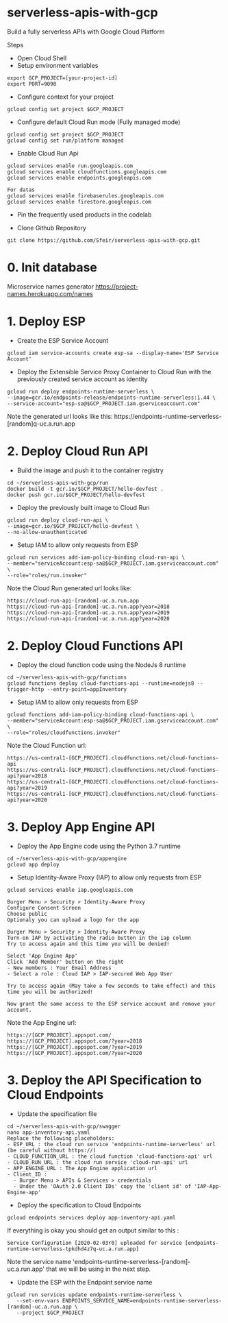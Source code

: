 # serverless-apis-with-gcp
Build a fully serverless APIs with Google Cloud Platform

Steps
* Open Cloud Shell
* Setup environment variables
```
export GCP_PROJECT=[your-project-id]
export PORT=9090
```
* Configure context for your project
```
gcloud config set project $GCP_PROJECT
```
* Configure default Cloud Run mode (Fully managed mode)
```
gcloud config set project $GCP_PROJECT
gcloud config set run/platform managed
```
* Enable Cloud Run Api
```
gcloud services enable run.googleapis.com
gcloud services enable cloudfunctions.googleapis.com
gcloud services enable endpoints.googleapis.com

For datas
gcloud services enable firebaserules.googleapis.com
gcloud services enable firestore.googleapis.com
```
* Pin the frequently used products in the codelab

* Clone Github Repository
```
git clone https://github.com/Sfeir/serverless-apis-with-gcp.git
```
# 0. Init database
Microservice names generator
https://project-names.herokuapp.com/names

# 1. Deploy ESP
* Create the ESP Service Account
```
gcloud iam service-accounts create esp-sa --display-name='ESP Service Account'
```
* Deploy the Extensible Service Proxy Container to Cloud Run with the previously created service account as identity
```
gcloud run deploy endpoints-runtime-serverless \
--image=gcr.io/endpoints-release/endpoints-runtime-serverless:1.44 \
--service-account="esp-sa@$GCP_PROJECT.iam.gserviceaccount.com"
```
Note the generated url looks like this:
https://endpoints-runtime-serverless-[random]q-uc.a.run.app

# 2. Deploy Cloud Run API
* Build the image and push it to the container registry
```
cd ~/serverless-apis-with-gcp/run
docker build -t gcr.io/$GCP_PROJECT/hello-devfest .
docker push gcr.io/$GCP_PROJECT/hello-devfest
```
* Deploy the previously built image to Cloud Run 
```
gcloud run deploy cloud-run-api \
--image=gcr.io/$GCP_PROJECT/hello-devfest \
--no-allow-unauthenticated
```
* Setup IAM to allow only requests from ESP
```
gcloud run services add-iam-policy-binding cloud-run-api \
--member="serviceAccount:esp-sa@$GCP_PROJECT.iam.gserviceaccount.com" \
--role="roles/run.invoker"
```

Note the Cloud Run generated url looks like:
```
https://cloud-run-api-[random]-uc.a.run.app
https://cloud-run-api-[random]-uc.a.run.app?year=2018
https://cloud-run-api-[random]-uc.a.run.app?year=2019
https://cloud-run-api-[random]-uc.a.run.app?year=2020
```


# 2. Deploy Cloud Functions API
* Deploy the cloud function code using the NodeJs 8 runtime 
```
cd ~/serverless-apis-with-gcp/functions
gcloud functions deploy cloud-functions-api --runtime=nodejs8 --trigger-http --entry-point=appInventory
```
* Setup IAM to allow only requests from ESP
```
gcloud functions add-iam-policy-binding cloud-functions-api \
--member="serviceAccount:esp-sa@$GCP_PROJECT.iam.gserviceaccount.com" \
--role="roles/cloudfunctions.invoker"
```

Note the Cloud Function url:
```
https://us-central1-[GCP_PROJECT].cloudfunctions.net/cloud-functions-api
https://us-central1-[GCP_PROJECT].cloudfunctions.net/cloud-functions-api?year=2018
https://us-central1-[GCP_PROJECT].cloudfunctions.net/cloud-functions-api?year=2019
https://us-central1-[GCP_PROJECT].cloudfunctions.net/cloud-functions-api?year=2020
```

# 3. Deploy App Engine API
* Deploy the App Engine code using the Python 3.7 runtime 
```
cd ~/serverless-apis-with-gcp/appengine
gcloud app deploy
```

* Setup Identity-Aware Proxy (IAP) to allow only requests from ESP
```
gcloud services enable iap.googleapis.com

Burger Menu > Security > Identity-Aware Proxy
Configure Consent Screen
Choose public
Optionaly you can upload a logo for the app

Burger Menu > Security > Identity-Aware Proxy
Turn-on IAP by activating the radio button in the iap column
Try to access again and this time you will be denied!

Select 'App Engine App'
Click 'Add Member' button on the right
- New members : Your Email Address
- Select a role : Cloud IAP > IAP-secured Web App User

Try to access again (May take a few seconds to take effect) and this time you will be authorized!

Now grant the same access to the ESP service account and remove your account.
```

Note the App Engine url:
```
https://[GCP_PROJECT].appspot.com/
https://[GCP_PROJECT].appspot.com/?year=2018
https://[GCP_PROJECT].appspot.com/?year=2019
https://[GCP_PROJECT].appspot.com/?year=2020
```

# 3. Deploy the API Specification to Cloud Endpoints
* Update the specification file
```
cd ~/serverless-apis-with-gcp/swagger
nano app-inventory-api.yaml
Replace the following placeholders:
- ESP_URL : the cloud run service 'endpoints-runtime-serverless' url (be careful without https://)
- CLOUD_FUNCTION_URL : the cloud function 'cloud-functions-api' url
- CLOUD_RUN_URL : the cloud run service 'cloud-run-api' url
- APP_ENGINE_URL : The App Engine application url
- Client_ID : 
  - Burger Menu > APIs & Services > credentials
  - Under the 'OAuth 2.0 Client IDs' copy the 'client id' of 'IAP-App-Engine-app'
```

* Deploy the specification to Cloud Endpoints
```
gcloud endpoints services deploy app-inventory-api.yaml
```
If everything is okay you should get an output similar to this :
```
Service Configuration [2020-02-03r0] uploaded for service [endpoints-runtime-serverless-tpkdhd4z7q-uc.a.run.app]
```
Note the service name 'endpoints-runtime-serverless-[random]-uc.a.run.app' that we will be using in the next step.

* Update the ESP with the Endpoint service name
```
gcloud run services update endpoints-runtime-serverless \
   --set-env-vars ENDPOINTS_SERVICE_NAME=endpoints-runtime-serverless-[random]-uc.a.run.app \
   --project $GCP_PROJECT
```
